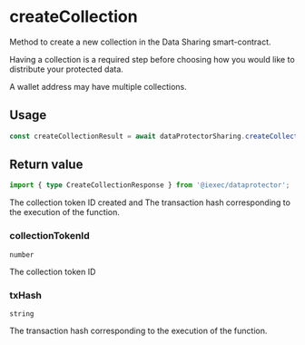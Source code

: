 # createCollection

Method to create a new collection in the Data Sharing smart-contract.

Having a collection is a required step before choosing how you would like to distribute your
protected data.

A wallet address may have multiple collections.

## Usage

```js
const createCollectionResult = await dataProtectorSharing.createCollection();
```

## Return value

```ts
import { type CreateCollectionResponse } from '@iexec/dataprotector';
```

The collection token ID created and The transaction hash corresponding to the execution of the function.

### collectionTokenId

`number`

The collection token ID

### txHash

`string`

The transaction hash corresponding to the execution of the function.
